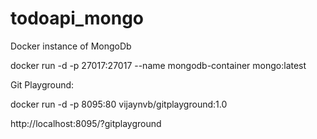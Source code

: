 # todoapi_mongo

Docker instance of MongoDb

docker run -d -p 27017:27017 --name mongodb-container mongo:latest

Git Playground:

docker run -d -p 8095:80 vijaynvb/gitplayground:1.0

http://localhost:8095/?gitplayground
